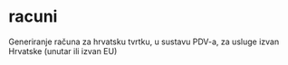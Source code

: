 # racuni
Generiranje računa za hrvatsku tvrtku, u sustavu PDV-a, za usluge izvan Hrvatske (unutar ili izvan EU)
